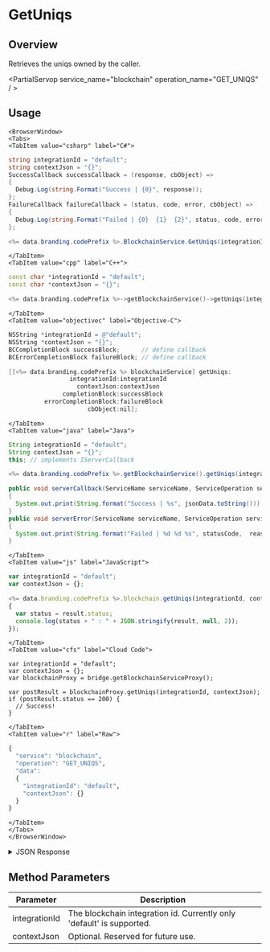 # GetUniqs
## Overview
Retrieves the uniqs owned by the caller.

<PartialServop service_name="blockchain" operation_name="GET_UNIQS" / >

## Usage

```mdx-code-block
<BrowserWindow>
<Tabs>
<TabItem value="csharp" label="C#">
```

```csharp
string integrationId = "default";
string contextJson = "{}";
SuccessCallback successCallback = (response, cbObject) =>
{
  Debug.Log(string.Format("Success | {0}", response));
};
FailureCallback failureCallback = (status, code, error, cbObject) =>
{
  Debug.Log(string.Format("Failed | {0}  {1}  {2}", status, code, error));
};

<%= data.branding.codePrefix %>.BlockchainService.GetUniqs(integrationId, contextJson, successCallback, failureCallback);
```

```mdx-code-block
</TabItem>
<TabItem value="cpp" label="C++">
```

```cpp
const char *integrationId = "default";
const char *contextJson = "{}";

<%= data.branding.codePrefix %>->getBlockchainService()->getUniqs(integrationId, contextJson, this);
```

```mdx-code-block
</TabItem>
<TabItem value="objectivec" label="Objective-C">
```

```objectivec
NSString *integrationId = @"default";
NSString *contextJson = "{}";
BCCompletionBlock successBlock;      // define callback
BCErrorCompletionBlock failureBlock; // define callback

[[<%= data.branding.codePrefix %> blockchainService] getUniqs:
                 integrationId:integrationId
                   contextJson:contextJson
               completionBlock:successBlock
          errorCompletionBlock:failureBlock
                      cbObject:nil];
```

```mdx-code-block
</TabItem>
<TabItem value="java" label="Java">
```

```java
String integrationId = "default";
String contextJson = "{}";
this; // implements IServerCallback

<%= data.branding.codePrefix %>.getBlockchainService().getUniqs(integrationId, contextJson, this);

public void serverCallback(ServiceName serviceName, ServiceOperation serviceOperation, JSONObject jsonData)
{
  System.out.print(String.format("Success | %s", jsonData.toString()));
}
public void serverError(ServiceName serviceName, ServiceOperation serviceOperation, int statusCode, int reasonCode, String jsonError)
{
  System.out.print(String.format("Failed | %d %d %s", statusCode,  reasonCode, jsonError.toString()));
}
```

```mdx-code-block
</TabItem>
<TabItem value="js" label="JavaScript">
```

```javascript
var integrationId = "default";
var contextJson = {};

<%= data.branding.codePrefix %>.blockchain.getUniqs(integrationId, contextJson, result =>
{
  var status = result.status;
  console.log(status + " : " + JSON.stringify(result, null, 2));
});
```

```mdx-code-block
</TabItem>
<TabItem value="cfs" label="Cloud Code">
```

```cfscript
var integrationId = "default";
var contextJson = {};
var blockchainProxy = bridge.getBlockchainServiceProxy();

var postResult = blockchainProxy.getUniqs(integrationId, contextJson);
if (postResult.status == 200) {
  // Success!
}
```

```mdx-code-block
</TabItem>
<TabItem value="r" label="Raw">
```

```r
{
  "service": "blockchain",
  "operation": "GET_UNIQS",
  "data":
  {
    "integrationId": "default",
    "contextJson": {}
  }
}
```

```mdx-code-block
</TabItem>
</Tabs>
</BrowserWindow>
```

<details>
<summary>JSON Response</summary>

```json
{
  "data": {
    "success": true,
    "response": {
      "uniqs": [
        {
          "key": "...........m2",
          "payer": "eosio.nftram",
          "json": {
            "id": 290,
            "mint_date": "2022-10-19T13:03:10",
            "serial_number": 17,
            "token_factory_id": 22
          }
        }
      ]
    }
  },
  "status": 200
}
```
</details>

## Method Parameters
Parameter | Description
--------- | -----------
integrationId | The blockchain integration id. Currently only 'default' is supported.
contextJson | Optional. Reserved for future use.


